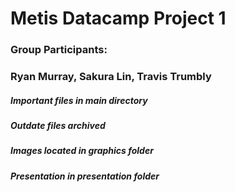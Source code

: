 # Metis Datacamp Project 1

### Group Participants:
### Ryan Murray, Sakura Lin, Travis Trumbly

##### Important files in main directory
##### Outdate files archived
##### Images located in graphics folder
##### Presentation in presentation folder